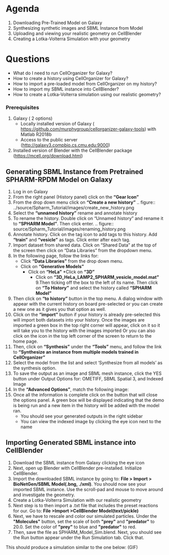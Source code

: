 Agenda
=======

1. Downloading Pre-Trained Model on Galaxy
2. Synthesizing synthetic images and SBML Instance from Model
3. Uploading and viewing your realistic geometry on CellBlender
4. Creating a Lotka-Volterra Simulation with your geometry

Questions
==========

* What do I need to run  CellOrganizer for Galaxy?
* How to create a history using CellOrganizer for Galaxy?
* How to import a pre-loaded model from CellOrganizer on my history?
* How to import my SBML instance into CellBlender?
* How to create a Lotka-Volterra simulation using our realistic geometry?
 
### Prerequisites
1. Galaxy ( 2 options)
   * Locally installed version of Galaxy ( https://github.com/murphygroup/cellorganizer-galaxy-tools) with Matlab R2018b
   * Access to the public server (http://galaxy3.compbio.cs.cmu.edu:9000)
2. Installed version of Blender with the CellBlender package (https://mcell.org/download.html)

## Generating SBML Instance from Pretrained SPHARM-RPDM Model on Galaxy

1. Log in on Galaxy
2. From the right panel (History panel) click on the **“Gear Icon”**
3. From the drop down menu click on **“Create a new history”**
    .. figure:: ../source/Spharm_Tutorial/images/create_new_history.png
4. Select the **“unnamed history”** rename and annotate history
5. To rename the history. Double click on “Unnamed history” and rename it to **“SPHARM Model”**. Then click enter.
    .. figure:: source/Spharm_Tutorial/images/renaming_history.png
6. Annotate history. Click on the tag icon to add tags to this history. Add **“train”** and **“vesicle”** as tags. Click enter after each tag. 
7. Import dataset from shared data. Click on “Shared Data” at the top of the screen then click on “Data Libraries” from the dropdown menu. 
8. In the following page, follow the links for:
    * Click **“Data Libraries”** from the drop down menu.
    * Click on **“Generative Models”**
   		* Click on **“HeLa”**
   	        *Click on **“3D”**
		    * Click on **“3D_HeLa_LAMP2_SPHARM_vesicle_model.mat”**
9.Then ticking off the box to the left of its name. Then click on **“To History”** and select the history called **“SPHARM Model”**
10. Then click on **“to history”** button in the top menu. A dialog window with appear with the current history on board pre-selected or you can create a new one as it gives you that option as well.
12. Click on the **“import”** button if your history is already pre-selected this will import both datasets into your history. Once the images are imported a green box in the top right corner will appear, click on it so it will take you to the history with the images imported
Or you can also click on the  icon in the top left corner of the screen  to return to the home page. 
13. Then, click on **“Synthesis”** under the **“Tools”** menu, and follow the link to **“Synthesize an instance from multiple models trained in CellOrganizer”**
14. Select the model from the list and select ‘Synthesize from all models’ as the synthesis option.
15. To save the output as an image and SBML mesh instance, click the YES button under Output Options for: OMETIFF, SBML Spatial 3, and Indexed Image
16. In the **“Advanced Options”**, match the following image:
17. Once all the information is complete click on the button that will close the options panel. A green box will be displayed indicating that the demo is being run and a new item in the history will be added with the model ran. 
    * You should see your generated outputs in the right sidebar
    * You can view the indexed image by clicking the eye icon next to the name

## Importing Generated SBML instance into CellBlender
1. Download the SBML instance from Galaxy clicking the eye icon
2. Next, open up Blender with CellBlender pre-installed. Initialize CellBlender.
3. Import the downloaded SBML instance by going to: **File > Import > BioNetGen/SBML Model(.bng, ./xml)**.  You should now see your imported SBML instance. Use the scroll-pad and mouse to move around and investigate the geometry.
4. Create a Lotka-Volterra Simulation with our realistic geometry
5. Next step is to then import a .txt file that includes the preset reactions for our. Go to: **File >Import >CellBlender Model(text/pickle)**
6. Next, we have to rescale and color our simulated particles. Under the **"Molecules"** button, set the scale of both **"prey"** and **"predator"** to 20.0. Set the color of **"prey"** to blue and **"predator"** to red. 
7. Then, save the file as SPHARM_Model_Sim.blend. Next, you should see the Run button appear under the Run Simulation tab. Click that.


This should produce a simulation similar to the one below: (GIF)
